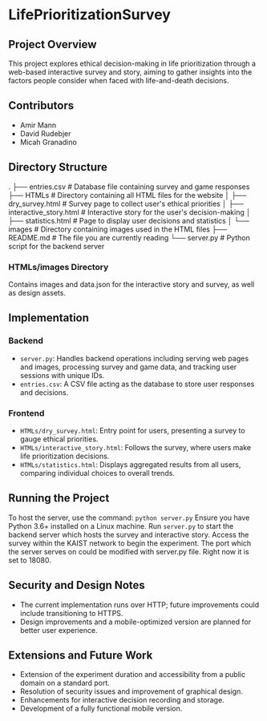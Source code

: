 # LifePrioritizationSurvey

## Project Overview
This project explores ethical decision-making in life prioritization through a web-based interactive survey and story, aiming to gather insights into the factors people consider when faced with life-and-death decisions.

## Contributors
- Amir Mann
- David Rudebjer
- Micah Granadino

## Directory Structure
.
├── entries.csv # Database file containing survey and game responses
├── HTMLs # Directory containing all HTML files for the website
│   ├── dry_survey.html # Survey page to collect user's ethical priorities
│   ├── interactive_story.html # Interactive story for the user's decision-making
│   ├── statistics.html # Page to display user decisions and statistics
│   └── images # Directory containing images used in the HTML files
├── README.md # The file you are currently reading
└── server.py # Python script for the backend server


### HTMLs/images Directory
Contains images and data.json for the interactive story and survey, as well as design assets.

## Implementation

### Backend
- `server.py`: Handles backend operations including serving web pages and images, processing survey and game data, and tracking user sessions with unique IDs.
- `entries.csv`: A CSV file acting as the database to store user responses and decisions.

### Frontend
- `HTMLs/dry_survey.html`: Entry point for users, presenting a survey to gauge ethical priorities.
- `HTMLs/interactive_story.html`: Follows the survey, where users make life prioritization decisions.
- `HTMLs/statistics.html`: Displays aggregated results from all users, comparing individual choices to overall trends.

## Running the Project

To host the server, use the command:
`python server.py`
Ensure you have Python 3.6+ installed on a Linux machine. Run `server.py` to start the backend server which hosts the survey and interactive story. Access the survey within the KAIST network to begin the experiment.
The port which the server serves on could be modified with server.py file. Right now it is set to 18080.

## Security and Design Notes
- The current implementation runs over HTTP; future improvements could include transitioning to HTTPS.
- Design improvements and a mobile-optimized version are planned for better user experience.

## Extensions and Future Work
- Extension of the experiment duration and accessibility from a public domain on a standard port.
- Resolution of security issues and improvement of graphical design.
- Enhancements for interactive decision recording and storage.
- Development of a fully functional mobile version.
